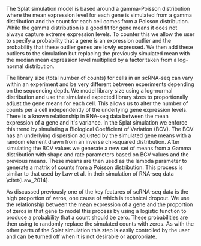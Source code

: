 The Splat simulation model is based around a gamma-Poisson distribution where the mean expression level for each gene is simulated from a gamma distribution and the count for each cell comes from a Poisson distribution. While the gamma distribution is a good fit for gene means it does not always capture extreme expression levels. To counter this we allow the user to specify a probability that a gene is an expression outlier and the probability that these outlier genes are lowly expressed. We then add these outliers to the simulation but replacing the previously simulated mean with the median mean expression level multiplied by a factor taken from a log-normal distribution.

The library size (total number of counts) for cells in an scRNA-seq can vary within an experiment and be very different between experiments depending on the sequencing depth. We model library size using a log-normal distribution and use the simulated expected library sizes to proportionally adjust the gene means for each cell. This allows us to alter the number of counts per a cell independently of the underlying gene expression levels. There is a known relationship in RNA-seq data between the mean expression of a gene and it's variance. In the Splat simulation we enforce this trend by simulating a Biological Coefficient of Variation (BCV). The BCV has an underlying dispersion adjusted by the simulated gene means with a random element drawn from an inverse chi-squared distribution. After simulating the BCV values we generate a new set of means from a Gamma distribution with shape and rate parameters based on BCV values and the previous means. These means are then used as the lambda parameter to generate a matrix of counts from a Poisson distribution. This process is similar to that used by Law et al. in their simulation of RNA-seq data \citet{Law_2014}.

As discussed previously one of the key features of scRNA-seq data is the high proportion of zeros, one cause of which is technical dropout. We use the relationship between the mean expression of a gene and the proportion of zeros in that gene to model this process by using a logistic function to produce a probability that a count should be zero. These probabilities are then using to randomly replace the simulated counts with zeros. As with the other parts of the Splat simulation this step is easily controlled by the user and can be turned off when it is not desirable or appropriate.